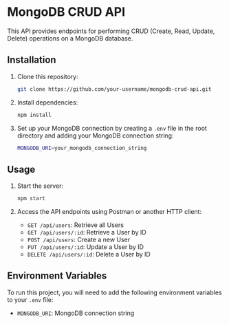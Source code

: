 # MongoDB CRUD API

This API provides endpoints for performing CRUD (Create, Read, Update, Delete) operations on a MongoDB database.

## Installation

1. Clone this repository:

    ```bash
    git clone https://github.com/your-username/mongodb-crud-api.git
    ```

2. Install dependencies:

    ```bash
    npm install
    ```

3. Set up your MongoDB connection by creating a `.env` file in the root directory and adding your MongoDB connection string:

    ```bash
    MONGODB_URI=your_mongodb_connection_string
    ```

## Usage

1. Start the server:

    ```bash
    npm start
    ```

2. Access the API endpoints using Postman or another HTTP client:
    - `GET /api/users`: Retrieve all Users
    - `GET /api/users/:id`: Retrieve a User by ID
    - `POST /api/users`: Create a new User
    - `PUT /api/users/:id`: Update a User by ID
    - `DELETE /api/users/:id`: Delete a User by ID

## Environment Variables

To run this project, you will need to add the following environment variables to your `.env` file:

- `MONGODB_URI`: MongoDB connection string
